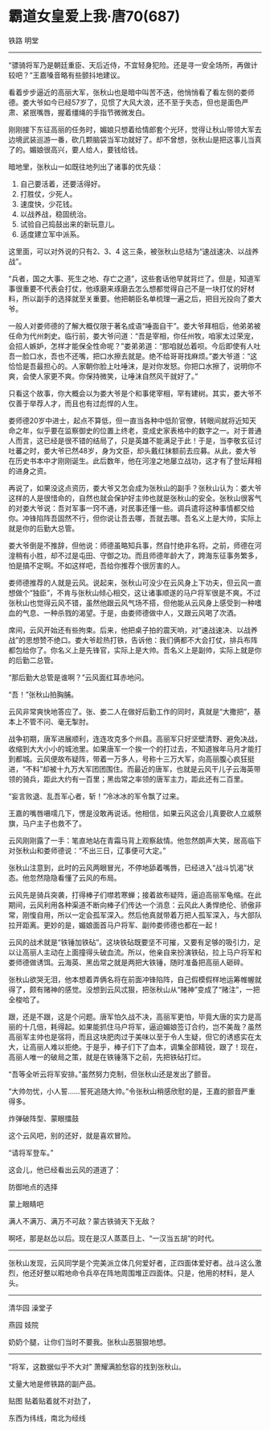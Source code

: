 # 霸道女皇爱上我·唐70(687)

铁路
明堂

***

“骠骑将军乃是朝廷重臣、天后近侍，不宜轻身犯险。还是寻一安全场所，再做计较吧？”王嘉嗓音略有些颤抖地建议。

看着步步逼近的高丽大军，张秋山也是暗中叫苦不迭，他悄悄看了看左侧的娄师德。娄大爷如今已经57岁了，见惯了大风大浪，还不至于失态，但也是面色严肃、紧抿嘴唇，握着缰绳的手指节微微发白。

刚刚接下东征高丽的任务时，媚娘只想着给情郎套个光环，觉得让秋山带领大军去边境武装巡游一番，砍几颗脑袋当军功就好了。却不曾想，张秋山是把这事儿当真了的。媚娘很高兴，要人给人，要钱给钱。

暗地里，张秋山一如既往地列出了诸事的优先级：

1. 自己要活着，还要活得好。
2. 打胜仗，少死人。
3. 速度快，少花钱。
4. 以战养战，稳固统治。
5. 试验自己捣鼓出来的新玩意儿。
6. 适度建立军中派系。

这里面，可以对外说的只有2、3、4 这三条，被张秋山总结为“速战速决、以战养战”。

“兵者，国之大事、死生之地、存亡之道”，这些套话他早就背烂了。但是，知道军事很重要不代表会打仗，他琢磨来琢磨去怎么想都觉得自己不是一块打仗的好材料，所以副手的选择就至关重要。他把朝臣名单梳理一遍之后，把目光投向了娄大爷。

一般人对娄师德的了解大概仅限于著名成语“唾面自干”。娄大爷拜相后，他弟弟被任命为代州刺史。临行前，娄大爷问道：“吾是宰相，你任州牧，咱家太过荣宠，会招人嫉妒，怎样才能保全性命呢？”娄弟弟道：“那咱就怂着呗。今后即使有人吐吾一脸口水，吾也不还嘴，把口水擦去就是。绝不给哥哥找麻烦。”娄大爷道：“这恰恰是吾最担心的。人家朝你脸上吐唾沫，是对你发怒。你把口水擦了，说明你不爽，会使人家更不爽。你保持微笑，让唾沫自然风干就好了。”

只看这个故事，你大概会以为娄大爷是个和事佬宰相，罕有建树。其实，娄大爷不仅善于举荐人才，而且也有过彪悍的人生。

娄师德20岁中进士，起点不算低，但一直当各种中低阶官僚，转眼间就将近知天命之年，似乎要在监察御史的位置上终老，变成史家表格中的数字之一。对于普通人而言，这已经是很不错的结局了，只是英雄不能满足于此！于是，当李敬玄征讨吐蕃之时，娄大爷已然48岁，身为文臣，却头戴红抹额前去应募。从此，娄大爷在历史书本中才刚刚诞生。此后数年，他在河湟之地屡立战功，这才有了登坛拜相的进身之资。

再说了，如果没这点资历，娄大爷又怎会成为张秋山的副手？张秋山认为：娄大爷这样的人是很惜命的，自然也就会保护好主帅也就是张秋山的安全。张秋山很客气的对娄大爷说：吾对军事一窍不通，对民事还懂一些。调兵遣将这种事情都交给你。冲锋陷阵吾固然不行，但你说让吾去哪，吾就去哪。吾名义上是大帅，实际上就是你的后勤大总管。

娄大爷倒是不推辞，但他说：师德虽略知兵事，然自忖绝非名将。之前，师德在河湟稍有小胜，却不过是屯田、守御之功。而且师德年龄大了，跨海东征事务繁多，怕是搞不定啊。不如这样吧，吾给你推荐个很厉害的人。

娄师德推荐的人就是云风。说起来，张秋山可没少在云风身上下功夫，但云风一直想做个“独臣”，不肯与张秋山倾心相交，这让诸事顺遂的马户将军很是不爽。不过张秋山也觉得云风不错，虽然他跟云风气场不搭，但他能从云风身上感受到一种嗜血的气息、一种杀戮的渴望。于是，由娄师德做中人，又跟云风喝了次酒。

席间，云风开始还有些拘束。后来，他把桌子拍的震天响，对“速战速决、以战养战”的思想赞不绝口。娄大爷趁热打铁，告诉他：我们俩都不大会打仗，排兵布阵都包给你了。你名义上是先锋官，实际上是大帅。吾名义上是副帅，实际上就是你的后勤二总管。

“那后勤大总管是谁啊？”云风面红耳赤地问。

“吾！”张秋山拍胸脯。

云风非常爽快地答应了。张、娄二人在做好后勤工作的同时，真就是“大撒把”，基本上不管不问、毫无掣肘。

战争初期，唐军进展顺利，连连攻克多个州县。高丽军只好坚壁清野、避免决战，收缩到大大小小的城池里。如果唐军一个挨一个的打过去，不知道猴年马月才能打到都城。云风便故布疑阵，带着一万多人，号称十三万大军，向高丽腹心疯狂挺进，“不料”却被十九万大军团团围住。而最近的唐军，也就是云风干儿子云海英带领的骑兵，距此大约有一百里；黑齿常之率领的唐军主力，距此还有二百里。

“妄言败退、乱吾军心者，斩！”冷冰冰的军令飘了过来。

王嘉的嘴唇嗫嚅几下，愣是没敢再说话。他相信，如果云风这会儿真要砍人立威祭旗，马户主子也救不了。

云风刚刚露了一手：笔直地站在青霜马背上观察敌情。他忽然朗声大笑，居高临下对张秋山和娄师德说：“不出三日，辽事便可大定。”

张秋山注意到，此时的云风两眼冒光，不停地舔着嘴唇，已经进入“战斗饥渴”状态。他忽然隐隐看懂了云风的布局。

云风先是骑兵突袭，打得棒子们噤若寒蝉；接着故布疑阵，逼迫高丽军龟缩。在此期间，云风利用各种渠道不断向棒子们传达一个消息：云风此人勇悍绝伦、骄傲非常，刚愎自用，所以一定会孤军深入。然后他真就带着万把人孤军深入，与大部队拉开距离。更妙的是，媚娘面首马户将军、副帅娄师德也都在一起！

云风的战术就是“铁锤加铁砧”。这块铁砧既要坚不可摧，又要有足够的吸引力，足以让高丽人主动在上面撞得头破血流。所以，他亲自来扮演铁砧，拉上马户将军和娄师德做诱饵。云海英、黑齿常之就是两把大铁锤，随时准备把高丽人砸碎。

张秋山欲哭无泪，他本想着弄俩名将在前面冲锋陷阵，自己假模假样地运筹帷幄就得了，颇有赌神的感觉。没想到云风忒狠，把张秋山从“赌神”变成了“赌注”，一把全梭哈了。

跟，还是不跟，这是个问题。唐军怕久战不决，高丽军更怕，毕竟大唐的实力是高丽的十几倍，耗得起。如果能抓住马户将军，逼迫媚娘签订合约，岂不美哉？虽然高丽军主帅也是宿将，而且这块肥肉过于美味以至于令人生疑，但它的诱惑实在太大，让高丽人难以拒绝。于是乎，棒子们下了血本，调集全部精锐，跟了！现在，高丽人唯一的破局之策，就是在铁锤落下之前，先把铁砧打烂。

“吾等全听云将军安排。”虽然努力克制，但张秋山还是发出了颤音。

“大帅勿忧，小人誓……誓死追随大帅。”令张秋山稍感欣慰的是，王嘉的颤音严重得多。

炸弹破阵型、蒙眼擂鼓




这个云风吧，别的还好，就是喜欢冒险。



“请将军登车。”










这会儿，他已经看出云风的道道了：



防御地点的选择




蒙上眼睛吧

满人不满万、满万不可敌？蒙古铁骑天下无敌？

啊呸，那是赵怂以后。现在是汉人蒸蒸日上、“一汉当五胡”的时代。

***

张秋山发现，云风同学是个完美派立体几何爱好者，正四面体爱好者。战斗这么激烈，他还好整以暇地命令兵卒在阵地周围堆正四面体。只是，他用的材料，是人头。

***

清华园 澡堂子

燕园 妓院

奶奶个腿，让你们当时不要我。张秋山恶狠狠地想。

***

“将军，这数据似乎不大对” 萧耀满脸愁容的找到张秋山。

丈量大地是修铁路的副产品。

贴图 贴着贴着就不对劲了，

东西为纬线，南北为经线

